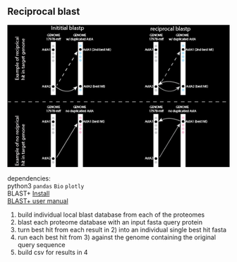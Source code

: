 ## Reciprocal blast

<img src="images/reciprocal_blast.png" alt="reciprocal blast">

dependencies:<br>
python3
`pandas` `Bio` `plotly`<br> 
BLAST+  <a href="https://www.ncbi.nlm.nih.gov/books/NBK569861/#intro_Installation.MacOSX">Install</a>
<br>
<a href="https://www.ncbi.nlm.nih.gov/books/NBK279691/">BLAST+ user manual</a>
<br>
1) build individual local blast database from each of the proteomes<br>  
2) blast each proteome database with an input fasta query protein<br>   
3) turn best hit from each result in 2) into an individual single best hit fasta <br>  
4) run each best hit from 3) against the genome containing the original query sequence<br>  
5) build csv for results in 4<br> 
<br>
